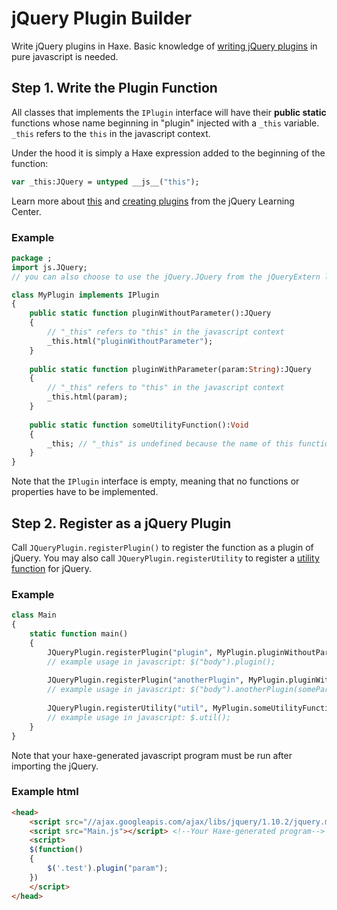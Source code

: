 jQuery Plugin Builder
=====================

Write jQuery plugins in Haxe. Basic knowledge of [writing jQuery plugins][jquery-plugin] in pure javascript is needed. 

## Step 1. Write the Plugin Function

All classes that implements the ```IPlugin``` interface will have their 
**public static** functions whose name beginning in "plugin" injected with a ```_this``` variable.
```_this``` refers to the ```this``` in the javascript context.

Under the hood it is simply a Haxe expression added to the beginning of the function: 
```haxe
var _this:JQuery = untyped __js__("this");
```
Learn more about [this][jquery-this] and [creating plugins][jquery-plugin] from the jQuery Learning Center.

### Example

```haxe
package ;
import js.JQuery;
// you can also choose to use the jQuery.JQuery from the jQueryExtern library

class MyPlugin implements IPlugin
{
	public static function pluginWithoutParameter():JQuery
	{
		// "_this" refers to "this" in the javascript context
		_this.html("pluginWithoutParameter");		
	}
	
	public static function pluginWithParameter(param:String):JQuery
	{
		// "_this" refers to "this" in the javascript context
		_this.html(param);		
	}
	
	public static function someUtilityFunction():Void
	{
		_this; // "_this" is undefined because the name of this function does not start with "plugin"	
	}
}
```
Note that the ```IPlugin``` interface is empty, meaning that no functions or properties have to be implemented.

## Step 2. Register as a jQuery Plugin

Call ```JQueryPlugin.registerPlugin()``` to register the function as a plugin of jQuery. 
You may also call ```JQueryPlugin.registerUtility``` to register a [utility function][jquery-utility] for jQuery.

### Example

```haxe
class Main
{
	static function main() 
	{
		JQueryPlugin.registerPlugin("plugin", MyPlugin.pluginWithoutParameter);
		// example usage in javascript: $("body").plugin();
		
		JQueryPlugin.registerPlugin("anotherPlugin", MyPlugin.pluginWithParameter); 
		// example usage in javascript: $("body").anotherPlugin(someParameter);
		
		JQueryPlugin.registerUtility("util", MyPlugin.someUtilityFunction); 
		// example usage in javascript: $.util();		
	}
}
```

Note that your haxe-generated javascript program must be run after importing the jQuery.

### Example html
```html
<head>	
	<script src="//ajax.googleapis.com/ajax/libs/jquery/1.10.2/jquery.min.js"></script>
	<script src="Main.js"></script> <!--Your Haxe-generated program-->
	<script>	
	$(function()
	{		
		$('.test').plugin("param");
	})	
	</script>	
</head>
```

[jquery-this]: http://www.google.com/
[jquery-utility]: https://learn.jquery.com/using-jquery-core/utility-methods/
[jquery-plugin]: http://learn.jquery.com/plugins/basic-plugin-creation/